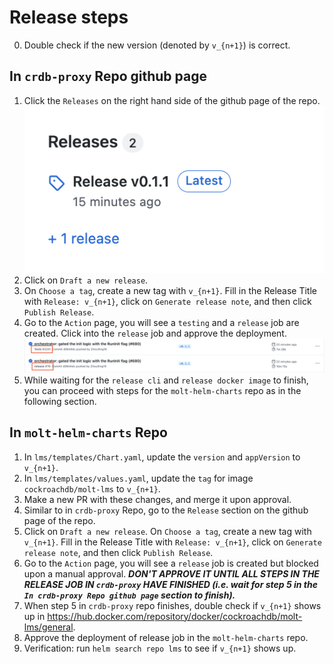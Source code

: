 # Release steps

0. Double check if the new version (denoted by `v_{n+1}`) is correct.

## In `crdb-proxy` Repo github page
1. Click the `Releases` on the right hand side of the github page of the repo.
   ![release section](release-steps-images/release-section-crdb-proxy.png)
2. Click on `Draft a new release`. 
3. On `Choose a tag`, create a new tag with `v_{n+1}`. Fill in the Release Title with `Release: v_{n+1}`, click on `Generate release note`, and then click `Publish Release`.
4. Go to the `Action` page, you will see a `testing` and a `release` job are created. Click into the `release` job and approve the deployment.
   ![release job](release-steps-images/release-job-crdb-proxy.png)
5. While waiting for the `release cli` and `release docker image` to finish, you can proceed with steps for the `molt-helm-charts` repo as in the following section.

## In `molt-helm-charts` Repo
1. In `lms/templates/Chart.yaml`, update the `version` and `appVersion` to `v_{n+1}`.
2. In `lms/templates/values.yaml`, update the `tag` for image `cockroachdb/molt-lms` to `v_{n+1}`.
3. Make a new PR with these changes, and merge it upon approval. 
4. Similar to in `crdb-proxy` Repo, go to the `Release` section on the github page of the repo.
5. Click on `Draft a new release`. On `Choose a tag`, create a new tag with `v_{n+1}`. Fill in the Release Title with `Release: v_{n+1}`, click on `Generate release note`, and then click `Publish Release`.
6. Go to the `Action` page, you will see a `release` job is created but blocked upon a manual approval. _**DON'T APPROVE IT UNTIL ALL STEPS IN THE RELEASE JOB IN `crdb-proxy` HAVE FINISHED (i.e. wait for step 5 in the `In crdb-proxy Repo github page` section to finish).**_
7. When step 5 in `crdb-proxy` repo finishes, double check if `v_{n+1}` shows up in https://hub.docker.com/repository/docker/cockroachdb/molt-lms/general.
8. Approve the deployment of release job in the `molt-helm-charts` repo.
9. Verification: run `helm search repo lms` to see if `v_{n+1}` shows up.
